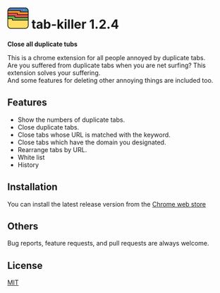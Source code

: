 # ![origin](src/images/48icon.png) tab-killer 1.2.4

**Close all duplicate tubs**

This is a chrome extension for all people annoyed by duplicate tabs.<br>
Are you suffered from duplicate tabs when you are net surfing? This extension solves your suffering.<br>
And some features for deleting other annoying things are included too.

## Features

- Show the numbers of duplicate tabs.
- Close duplicate tabs.
- Close tabs whose URL is matched with the keyword.
- Close tabs which have the domain you designated.
- Rearrange tabs by URL.
- White list
- History

## Installation

You can install the latest release version from the [Chrome web store](https://chrome.google.com/webstore/detail/tab-killer/gpmdlohnnmjfoojdcjojoimhkiifcbkl)

## Others

Bug reports, feature requests, and pull requests are always welcome.

## License

[MIT](LICENSE)
